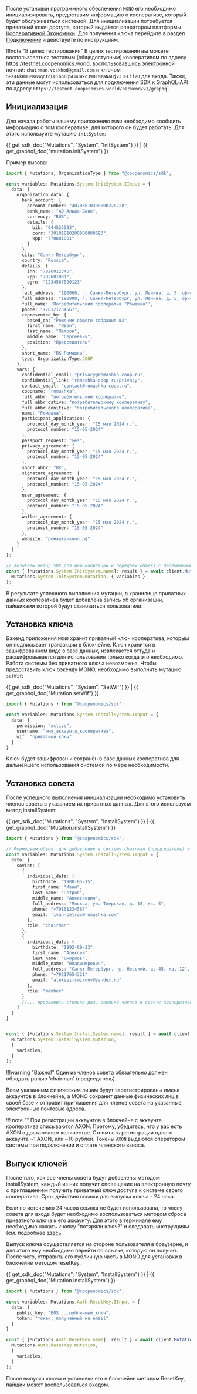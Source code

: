 После установки программного обеспечения `MONO` его необходимо инициализировать, предоставим информацию о кооперативе, который будет обслуживаться системой. Для инициализации потребуется приватный ключ доступа, который выдаётся оператором платформы [Кооперативной Экономики](https://coopenomics.world). Для получения ключа перейдите в раздел [Подключение](/connect) и действуйте по инструкциям.

!!!note "В целях тестирования"
    В целях тестирования вы можете воспользоваться тестовым (общедоступным) кооперативом по адресу https://testnet.coopenomics.world, воспользовавшись электронной почтой: `chairman.voskhod@gmail.com` и ключом `5Hs46kBWGMKnsqntqLCinp6QSCuuWkc39DLMzaNaUjv3TFLif2U` для входа. Также, эти данные могут использоваться для подключения SDK к GraphQL-API по адресу `https://testnet.coopenomics.world/backend/v1/graphql`


## Инициализация
Для начала работы вашему приложению `MONO` необходимо сообщить информацию о том кооперативе, для которого он будет работать. Для этого используйте мутацию `initSystem`:

{{ get_sdk_doc("Mutations", "System", "InitSystem") }} | {{ get_graphql_doc("mutation.initSystem") }}

Пример вызова:

```typescript
import { Mutations, OrganizationType } from "@coopenomics/sdk";

const variables: Mutations.System.InitSystem.IInput = {
  data: {
    organization_data: {
      bank_account: {
        account_number: "40703810338000220228",
        bank_name: "АО Альфа-Банк",
        currency: "RUB",
        details: {
          bik: "044525593",
          corr: "30101810200000000593",
          kpp: "770801001"
        }
      },
      city: "Санкт-Петербург",
      country: "Russia",
      details: {
        inn: "7826012345",
        kpp: "782601001",
        ogrn: "1234567890123"
      },
      fact_address: "190000, г. Санкт-Петербург, ул. Ленина, д. 5, офис 12",
      full_address: "190000, г. Санкт-Петербург, ул. Ленина, д. 5, офис 12",
      full_name: 'Потребительский Кооператив "Ромашка"',
      phone: "+78121234567",
      represented_by: {
        based_on: "Решение общего собрания №2",
        first_name: "Иван",
        last_name: "Петров",
        middle_name: "Сергеевич",
        position: "Председатель"
      },
      short_name: "ПК Ромашка",
      type: OrganizationType.COOP
    },
    vars: {
      confidential_email: "privacy@romashka-coop.ru",
      confidential_link: "romashka-coop.ru/privacy",
      contact_email: "contact@romashka-coop.ru",
      coopname: "romashka",
      full_abbr: "потребительский кооператив",
      full_abbr_dative: "потребительскому кооперативу",
      full_abbr_genitive: "потребительского кооператива",
      name: "Ромашка",
      participant_application: {
        protocol_day_month_year: "15 мая 2024 г.",
        protocol_number: "15-05-2024"
      },
      passport_request: "yes",
      privacy_agreement: {
        protocol_day_month_year: "15 мая 2024 г.",
        protocol_number: "15-05-2024"
      },
      short_abbr: "ПК",
      signature_agreement: {
        protocol_day_month_year: "15 мая 2024 г.",
        protocol_number: "15-05-2024"
      },
      user_agreement: {
        protocol_day_month_year: "15 мая 2024 г.",
        protocol_number: "15-05-2024"
      },
      wallet_agreement: {
        protocol_day_month_year: "15 мая 2024 г.",
        protocol_number: "15-05-2024"
      },
      website: "ромашка-кооп.рф"
    }
  }
};

// вызываем метод SDK для инициализации и передаём объект с переменными
const { [Mutations.System.InitSystem.name]: result } = await client.Mutation(
  Mutations.System.InitSystem.mutation, { variables }
);


```

В результате успешного выполнения мутации, в хранилище приватных данных кооператива будет добавлена запись об организации, пайщиками которой будут становиться пользователи. 


## Установка ключа
Бэкенд приложения `MONO` хранит приватный ключ кооператива, которым он подписывает транзакции в блокчейне. Ключ хранится в зашифрованном виде в базе данных, извлекается оттуда и расшифровывается для использования только когда это необходимо. Работа системы без приватного ключа невозможна. Чтобы предоставить ключ бэкенду MONO, необходимо выполнить мутацию `setWif`: 

{{ get_sdk_doc("Mutations", "System", "SetWif") }} | {{ get_graphql_doc("Mutation.setWif") }}

```typescript
import { Mutations } from "@coopenomics/sdk";

const variables: Mutations.System.InstallSystem.IInput = {
  data: {
    permission: "active",
    username: "имя_аккаунта_кооператива",
    wif: "приватный_ключ"
  }
}

```

Ключ будет зашифрован и сохранён в базе данных кооператива для дальнейшего использования системой по мере необходимости. 


## Установка совета
После успешного выполнения инициализации необходимо установить членов совета с указанием их приватных данных. Для этого используем метод installSystem:

{{ get_sdk_doc("Mutations", "System", "InstallSystem") }} | {{ get_graphql_doc("Mutation.installSystem") }}

```typescript
import { Mutations } from "@coopenomics/sdk";

// Формируем объект для добавления в систему chairman (председатель) и member (член совета)
const variables: Mutations.System.InstallSystem.IInput = {
  data: {
    soviet: [
      {
        individual_data: {
          birthdate: "1980-05-15",
          first_name: "Иван",
          last_name: "Петров",
          middle_name: "Алексеевич",
          full_address: "Москва, ул. Тверская, д. 10, кв. 5",
          phone: "+79161234567",
          email: 'ivan-petrov@romashka.com'
        },
        role: "chairman"
      },
      {
        individual_data: {
          birthdate: "1992-09-23",
          first_name: "Алексей",
          last_name: "Смирнов",
          middle_name: "Владимирович",
          full_address: "Санкт-Петербург, пр. Невский, д. 45, кв. 12",
          phone: "+79217654321"
          email: "aleksei-smirnov@yandex.ru"
        },
        role: "member"
      }
      //... продолжить столько раз, сколько членов в совете кооператива
    ]
  }
}


const { [Mutations.System.InstallSystem.name]: result } = await client.Mutation(
  Mutations.System.InstallSystem.mutation,
  {
    variables,
  }
);

```

!!!warning "Важно!"
    Один из членов совета обязательно должен обладать ролью 'chairman' (председатель).

Всем указанным физическим лицам будут зарегистрированы имена аккаунтов в блокчейне, а MONO сохранит данные физических лиц в своей базе и отправит приглашения для членов совета на указанные электронные почтовые адреса. 

!!! note ""
    При регистрации аккаунтов в блокчейне с аккаунта кооператива списываются AXON. Поэтому, убедитесь, что у вас есть AXON в достаточном количестве. Стоимость регистрации одного аккаунта ~1 AXON, или ~10 рублей. Токены `AXON` выдаются оператором системы при подключении и оплате членского взноса. 


## Выпуск ключей

После того, как все члены совета будут добавлены методом installSystem, каждый из них получит оповещение на электронную почту с приглашением получить приватный ключ доступа к системе своего кооператива. Срок действия ссылки для выпуска ключа - 24 часа. 

Если по истечению 24 часов ссылка не будет использована, то члену совета для входа будет необходимо воспользоваться методом сброса приватного ключа к его аккаунту. Для этого в терминале ему необходимо нажать кнопку "потяряли ключ?" и следовать инструкциям (см. подробнее [здесь](/participants/restore). 

Выпуск ключа осуществляется на стороне пользователя в браузерне, и для этого ему необходимо перейти по ссылке, которую он получит. После чего, отправить его публичную часть в MONO для установки в блокчейне методом resetKey. 

{{ get_sdk_doc("Mutations", "System", "InstallSystem") }} | {{ get_graphql_doc("Mutation.installSystem") }}

```typescript
import { Mutations } from "@coopenomics/sdk";

const variables: Mutations.Auth.ResetKey.IInput = {
  data: {
    public_key: "EOS....публичный_ключ",
    token: "токен,_полученный_на_email"
  }
}

const { [Mutations.Auth.ResetKey.name]: result } = await client.Mutation(
  Mutations.Auth.ResetKey.mutation,
  {
    variables,
  }
);

```


После выпуска ключа и установки его в блокчейне методом ResetKey, пайщик может воспользоваться входом. 